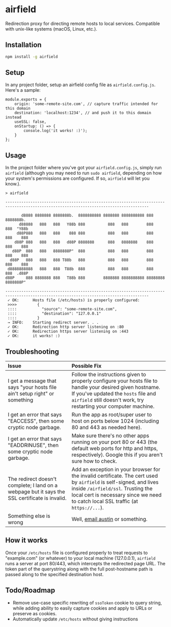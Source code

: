 # airfield

Redirection proxy for directing remote hosts to local services. Compatible with unix-like systems (macOS, Linux, etc.).

## Installation
```sh
npm install -g airfield
```

## Setup
In any project folder, setup an airfield config file as `airfield.config.js`. Here's a sample:

```
module.exports = {
    origin: 'some-remote-site.com', // capture traffic intended for this domain
    destination: 'localhost:1234', // and push it to this domain instead
    useSSL: false,
    onStartup: () => {
        console.log('it works! :)');
    }
};
```

## Usage
In the project folder where you've got your `airfield.config.js`, simply run `airfield` (although you may need to run `sudo airfield`, depending on how your system's permissions are configured. If so, `airfield` will let you know.).

```
> airfield

-------------------------------------------------------------------------------------------------------------------------------------

       d8888 8888888 8888888b.  8888888888 8888888 8888888888 888      8888888b.
      d88888   888   888   Y88b 888          888   888        888      888  "Y88b
     d88P888   888   888    888 888          888   888        888      888    888
    d88P 888   888   888   d88P 8888888      888   8888888    888      888    888
   d88P  888   888   8888888P"  888          888   888        888      888    888
  d88P   888   888   888 T88b   888          888   888        888      888    888
 d8888888888   888   888  T88b  888          888   888        888      888  .d88P
d88P     888 8888888 888   T88b 888        8888888 8888888888 88888888 8888888P"

-------------------------------------------------------------------------------------------------------------------------------------
 ✓ OK:      Hosts file (/etc/hosts) is properly configured:
 >>>>         {
 ::::           "source": "some-remote-site.com",
 ::::           "destination": "127.0.0.1"
 ::::         }
 → INFO:    Starting redirect server. . .
 ✓ OK:      Redirection http server listening on :80
 ✓ OK:      Redirection https server listening on :443
 ✓ OK:      it works! :)
```

## Troubleshooting
|Issue|Possible Fix|
|:--|:--|
|I get a message that says "your hosts file ain't setup right" or something|Follow the instructions given to properly configure your hosts file to handle your desired given hostname. If you've updated the `hosts` file and `airfield` still doesn't work, try restarting your computer machine. |
|I get an error that says "EACCESS", then some cryptic node garbage.|Run the app as root/super user to host on ports below 1024 (including 80 and 443 as needed here).|
|I get an error that says "EADDRINUSE", then some cryptic node garbage.|Make sure there's no other apps running on your port 80 or 443 (the default web ports for http and https, respectively). Google this if you aren't sure how to check.|
|The redirect doesn't complete; I land on a webpage but it says the SSL certificate is invalid.|Add an exception in your browser for the invalid certificate. The cert used by `airfield` is self-signed, and lives inside `/airfield/ssl`. Trusting the local cert is necessary since we need to catch local SSL traffic (at `https://...`).|
|Something else is wrong|Well, [email austin](austin@austinbillings.com) or something.|


## How it works
Once your `/etc/hosts` file is configured properly to treat requests to "example.com" (or whatever) to your local machine (127.0.0.1), `airfield` runs a server at port 80/443, which intercepts the redirected page URL. The token part of the querystring along with the full post-hostname path is passed along to the specified destination host.

## Todo/Roadmap
- Remove use-case specific rewriting of `ssoToken` cookie to query string, while adding ability to easily capture cookies and apply to URLs or preserve as cookies.
- Automatically update `/etc/hosts` without giving instructions 
